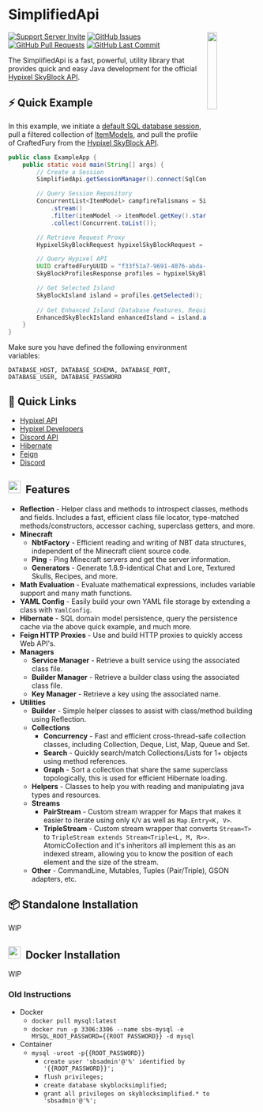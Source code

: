 # SimplifiedApi

<a href="https://discord.gg/sbs"><img align="right" src="https://raw.githubusercontent.com/SkyBlock-Simplified/api/master/src/main/resources/sbs_logo_v4.gif?sanitize=true" width="20%"></a>

[![Support Server Invite](https://img.shields.io/discord/652148034448261150?style=for-the-badge&logo=discord&label=SkyBlock%20Simplified)](https://discord.gg/sbs)
[![GitHub Issues](https://img.shields.io/github/issues/SkyBlock-Simplified/api?style=for-the-badge)](https://github.com/SkyBlock-Simplified/api/issues)
[![GitHub Pull Requests](https://img.shields.io/github/issues-pr/SkyBlock-Simplified/api?style=for-the-badge)](https://github.com/SkyBlock-Simplified/api/pulls)
[![GitHub Last Commit](https://img.shields.io/github/last-commit/SkyBlock-Simplified/api?style=for-the-badge)](https://github.com/SkyBlock-Simplified/api/commits/master/)

The SimplifiedApi is a fast, powerful, utility library that provides quick and easy Java development for the
official [Hypixel SkyBlock API](https://api.hypixel.net/).

## ⚡ Quick Example

In this example, we initiate a [default SQL database session](https://github.com/SkyBlock-Simplified/api/blob/master/src/main/java/dev/sbs/api/data/sql/SqlConfig.java#L57),
pull a filtered collection of [ItemModels](https://github.com/SkyBlock-Simplified/api/blob/master/src/main/java/dev/sbs/api/data/model/skyblock/items/ItemModel.java),
and pull the profile of CraftedFury from the [Hypixel SkyBlock API](https://api.hypixel.net/#tag/SkyBlock/paths/~1v2~1skyblock~1profile/get).

```java
public class ExampleApp {
    public static void main(String[] args) {
        // Create a Session
        SimplifiedApi.getSessionManager().connect(SqlConfig.defaultSql());

        // Query Session Repository
        ConcurrentList<ItemModel> campfireTalismans = SimplifiedApi.getRepositoryOf(ItemModel.class)
            .stream()
            .filter(itemModel -> itemModel.getKey().startsWith("CAMPFIRE_TALISMAN"))
            .collect(Concurrent.toList());

        // Retrieve Request Proxy
        HypixelSkyBlockRequest hypixelSkyBlockRequest = SimplifiedApi.getWebApi(HypixelSkyBlockRequest.class);

        // Query Hypixel API
        UUID craftedFuryUUID = "f33f51a7-9691-4076-abda-f66e3d047a71";
        SkyBlockProfilesResponse profiles = hypixelSkyBlockRequest.getProfiles(craftedFuryUUID);

        // Get Selected Island
        SkyBlockIsland island = profiles.getSelected();
        
        // Get Enhanced Island (Database Features, Requires Active Session)
        EnhancedSkyBlockIsland enhancedIsland = island.asEnhanced();
    }
}
```
Make sure you have defined the following environment variables:
```
DATABASE_HOST, DATABASE_SCHEMA, DATABASE_PORT, DATABASE_USER, DATABASE_PASSWORD
```

## 🔗 Quick Links

* [Hypixel API](https://api.hypixel.net/)
* [Hypixel Developers](https://developer.hypixel.net/)
* [Discord API](https://discord.com/developers/docs/intro)
* [Hibernate](https://hibernate.org/)
* [Feign](https://github.com/OpenFeign/feign)
* [Discord](https://discord.gg/sbs)

## <img src="https://cdn.discordapp.com/emojis/929253844284751922.webp" width="25px">&nbsp; Features

* **Reflection** - Helper class and methods to introspect classes, methods and fields. Includes a fast, efficient
class file locator, type-matched methods/constructors, accessor caching, superclass getters, and more.
* **Minecraft**
  * **NbtFactory** - Efficient reading and writing of NBT data structures, independent of the Minecraft client source code.
  * **Ping** - Ping Minecraft servers and get the server information.
  * **Generators** - Generate 1.8.9-identical Chat and Lore, Textured Skulls, Recipes, and more.
* **Math Evaluation** - Evaluate mathematical expressions, includes variable support and many math functions.
* **YAML Config** - Easily build your own YAML file storage by extending a class with `YamlConfig`.
* **Hibernate** - SQL domain model persistence, query the persistence cache via the above quick example, and much more.
* **Feign HTTP Proxies** - Use and build HTTP proxies to quickly access Web API's.
* **Managers**
  * **Service Manager** - Retrieve a built service using the associated class file.
  * **Builder Manager** - Retrieve a builder class using the associated class file.
  * **Key Manager** - Retrieve a key using the associated name.
* **Utilities**
  * **Builder** - Simple helper classes to assist with class/method building using Reflection.
  * **Collections**
    * **Concurrency** - Fast and efficient cross-thread-safe collection classes, including Collection, Deque, List, Map, Queue and Set.
    * **Search** - Quickly search/match Collections/Lists for 1+ objects using method references.
    * **Graph** - Sort a collection that share the same superclass topologically, this is used for efficient Hibernate loading.
  * **Helpers** - Classes to help you with reading and manipulating java types and resources.
  * **Streams**
    * **PairStream** - Custom stream wrapper for Maps that makes it easier to iterate using only `K`/`V` as well as `Map.Entry<K, V>`.
    * **TripleStream** - Custom stream wrapper that converts `Stream<T>` to `TripleStream extends Stream<Triple<L, M, R>>`.
    AtomicCollection and it's inheritors all implement this as an indexed stream, allowing you to know the position of each element
    and the size of the stream.
  * **Other** - CommandLine, Mutables, Tuples (Pair/Triple), GSON adapters, etc.

## 📦 Standalone Installation

WIP

## <img src="https://cdn.discordapp.com/emojis/929250578499010571.webp" width="25px">&nbsp; Docker Installation

WIP

### Old Instructions

- Docker
  - `docker pull mysql:latest`
  - `docker run -p 3306:3306 --name sbs-mysql -e MYSQL_ROOT_PASSWORD={{ROOT PASSWORD}} -d mysql`
- Container
  - `mysql -uroot -p{{ROOT_PASSWORD}}`
    - `create user 'sbsadmin'@'%' identified by '{{ROOT_PASSWORD}}';`
    - `flush privileges;`
    - `create database skyblocksimplified;`
    - `grant all privileges on skyblocksimplified.* to 'sbsadmin'@'%';`


